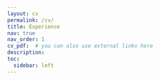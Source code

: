 ```yaml
---
layout: cv
permalink: /cv/
title: Experience
nav: true
nav_order: 1
cv_pdf:  # you can also use external links here
description: 
toc:
  sidebar: left
---
```

